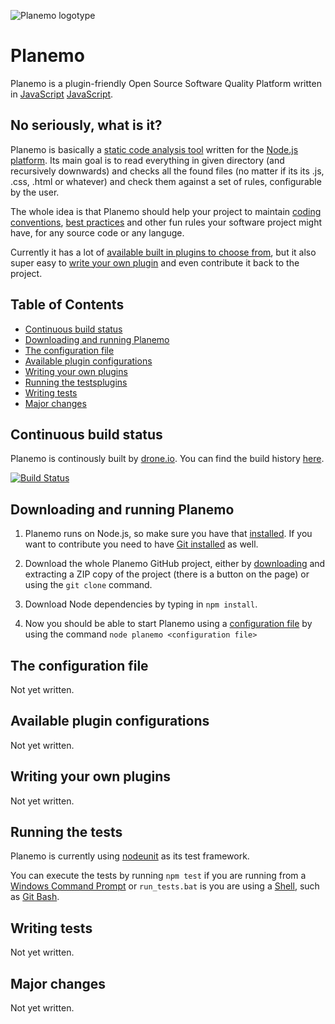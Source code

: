 ![Planemo logotype](https://raw.github.com/corgrath/planemo-javascript-open-source-software-quality-platform/master/resources/planemo_github_version.png)



Planemo
=================================================
Planemo is a plugin-friendly Open Source Software Quality Platform written in [JavaScript][JavaScript]  [JavaScript].

[JavaScript]: http://en.wikipedia.org/wiki/JavaScript


No seriously, what is it?
-------------------------------------------------
Planemo is basically a [static code analysis tool][00] written for the [Node.js platform][01]. Its main goal is to read everything in given directory (and recursively downwards) and
checks all the found files (no matter if its its .js, .css, .html or whatever) and check them against a set of rules, configurable by the user.

The whole idea is that Planemo should help your project to maintain [coding conventions][02], [best practices][03] and other fun rules your software project might have, for any source code or any languge.

Currently it has a lot of [available built in plugins to choose from][04], but it also super easy to [write your own plugin][05] and even contribute it back to the project.

[00]: http://en.wikipedia.org/wiki/Static_code_analysis
[01]: http://nodejs.org/
[02]: http://en.wikipedia.org/wiki/Coding_conventions
[03]: http://en.wikipedia.org/wiki/Best_practice
[04]: #available-plugin-configurations
[05]: #writing-your-own-plugins



Table of Contents
-------------------------------------------------
 * [Continuous build status](#continuous-build-status)
 * [Downloading and running Planemo](#downloading-and-running-planemo)
 * [The configuration file](#the-configuration-file)
 * [Available plugin configurations](#available-plugin-configurations)
 * [Writing your own plugins](#writing-your-own-plugins)
 * [Running the testsplugins](#running-the-tests)
 * [Writing tests](#writing-tests)
 * [Major changes](#major-changes)



Continuous build status
-------------------------------------------------
Planemo is continously built by [drone.io][10]. You can find the build history [here][11].

[![Build Status](https://drone.io/github.com/corgrath/planemo-javascript-open-source-software-quality-platform/status.png)](https://drone.io/github.com/corgrath/planemo-javascript-open-source-software-quality-platform/latest)


[10]: https://www.drone.io
[11]: https://drone.io/github.com/corgrath/planemo-javascript-open-source-software-quality-platform


Downloading and running Planemo
-------------------------------------------------

1. Planemo runs on Node.js, so make sure you have that [installed][20]. If you want to contribute you need to
have [Git installed][21] as well.

2. Download the whole Planemo GitHub project, either by [downloading][22] and extracting a ZIP copy of the project (there is a button on the page) or using the `git clone` command.

3. Download Node dependencies by typing in `npm install`.

4. Now you should be able to start Planemo using a [configuration file][23] by using the command `node planemo <configuration file>`

[20]: http://nodejs.org/
[21]: https://help.github.com/articles/set-up-git/
[22]: https://github.com/corgrath/planemo-javascript-open-source-software-quality-platform/archive/master.zip
[23]: #the-configuration-file




The configuration file
-------------------------------------------------
Not yet written.



Available plugin configurations
-------------------------------------------------
Not yet written.



Writing your own plugins
-------------------------------------------------
Not yet written.



Running the tests
-------------------------------------------------
Planemo is currently using [nodeunit][60] as its test framework.

You can execute the tests by running `npm test` if you are running from a [Windows Command Prompt][62] or `run_tests.bat` is you are using a [Shell][61], such as [Git Bash][63].

[60]: https://github.com/caolan/nodeunit
[61]: http://en.wikipedia.org/wiki/Shell_%28computing%29
[62]: http://en.wikipedia.org/wiki/Command_Prompt
[63]: http://git-scm.com/downloads

Writing tests
-------------------------------------------------
Not yet written.



Major changes
-------------------------------------------------
Not yet written.


